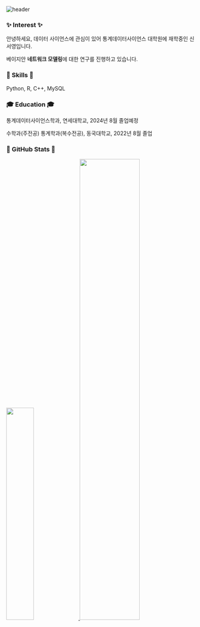

![header](https://capsule-render.vercel.app/api?type=waving&color=f1f1f9&height=200&text=Welcome!&animation=fadeIn&fontSize=60&fontAlignY=35)

### ✨ Interest ✨
안녕하세요, 데이터 사이언스에 관심이 있어 통계데이터사이언스 대학원에 재학중인 신서영입니다.

베이지안 **네트워크 모델링**에 대한 연구를 진행하고 있습니다.


### 📌 Skills 📌
Python, R, C++, MySQL


### 🎓 Education 🎓
통계데이터사이언스학과, 연세대학교, 2024년 8월 졸업예정


수학과(주전공) 통계학과(복수전공), 동국대학교, 2022년 8월 졸업


### 👀 GitHub Stats 👀
<a href="https://github.com/anuraghazra/github-readme-stats">
    <img src="https://github-readme-stats.vercel.app/api/top-langs/?username=seoyongz&layout=donut&show_icons=true&theme=material-palenight&hide_border=true&bg_color=f7f7f9&icon_color=42BDE5&text_color=51515c&title_color=42BDE5&count_private=true&exclude_repo=Face-Transfer-Application" width=38% />
</a>    
<a href="https://github.com/anuraghazra/github-readme-stats">
  <img src="https://github-readme-stats.vercel.app/api?username=seoyongz&show_icons=true&theme=material-palenight&hide_border=true&bg_color=f7f7f9&icon_color=75BDE0&text_color=51515c&fontSize=2&title_color=42BDE5&count_private=true" width=56% />
</a>
<!-- <a href="https://github.com/ashutosh00710/github-readme-activity-graph">
    <img src="https://github-readme-activity-graph.vercel.app/graph?username=seoyongz&theme=react-dark&bg_color=f7f7f9&hide_border=true&line=42BDE5&color=42BDE5" width=94%/>
</a> -->
